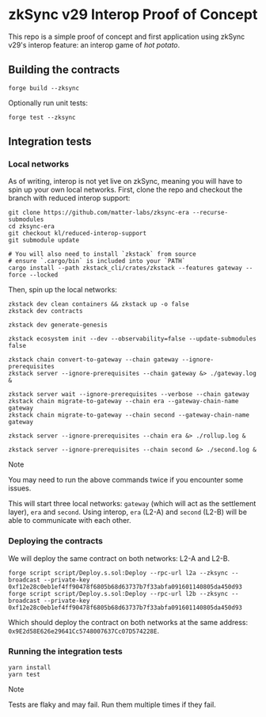 # zkSync v29 Interop Proof of Concept

This repo is a simple proof of concept and first application using zkSync v29's interop feature: an interop game of _hot potato_.

## Building the contracts

```
forge build --zksync
``` 

Optionally run unit tests:

```
forge test --zksync
```

## Integration tests

### Local networks
As of writing, interop is not yet live on zkSync, meaning you will have to spin up your own local networks. First, clone the repo and checkout the branch with reduced interop support:

```
git clone https://github.com/matter-labs/zksync-era --recurse-submodules
cd zksync-era
git checkout kl/reduced-interop-support
git submodule update

# You will also need to install `zkstack` from source
# ensure `.cargo/bin` is included into your `PATH`
cargo install --path zkstack_cli/crates/zkstack --features gateway --force --locked
```

Then, spin up the local networks:

```
zkstack dev clean containers && zkstack up -o false
zkstack dev contracts

zkstack dev generate-genesis

zkstack ecosystem init --dev --observability=false --update-submodules false

zkstack chain convert-to-gateway --chain gateway --ignore-prerequisites
zkstack server --ignore-prerequisites --chain gateway &> ./gateway.log & 

zkstack server wait --ignore-prerequisites --verbose --chain gateway
zkstack chain migrate-to-gateway --chain era --gateway-chain-name gateway
zkstack chain migrate-to-gateway --chain second --gateway-chain-name gateway

zkstack server --ignore-prerequisites --chain era &> ./rollup.log &

zkstack server --ignore-prerequisites --chain second &> ./second.log &
```

> [!NOTE]
> You may need to run the above commands twice if you encounter some issues.

This will start three local networks: `gateway` (which will act as the settlement layer), `era` and `second`. Using interop, `era` (L2-A) and `second` (L2-B) will be able to communicate with each other.

### Deploying the contracts

We will deploy the same contract on both networks: L2-A and L2-B.

```
forge script script/Deploy.s.sol:Deploy --rpc-url l2a --zksync --broadcast --private-key 0xf12e28c0eb1ef4ff90478f6805b68d63737b7f33abfa091601140805da450d93
forge script script/Deploy.s.sol:Deploy --rpc-url l2b --zksync --broadcast --private-key 0xf12e28c0eb1ef4ff90478f6805b68d63737b7f33abfa091601140805da450d93
```

Which should deploy the contract on both networks at the same address: `0x9E2d58E626e29641Cc5748007637Cc07D574228E`.

### Running the integration tests

```
yarn install
yarn test
```

> [!NOTE]
> Tests are flaky and may fail. Run them multiple times if they fail.


<!-- ## Foundry

**Foundry is a blazing fast, portable and modular toolkit for Ethereum application development written in Rust.**

Foundry consists of:

-   **Forge**: Ethereum testing framework (like Truffle, Hardhat and DappTools).
-   **Cast**: Swiss army knife for interacting with EVM smart contracts, sending transactions and getting chain data.
-   **Anvil**: Local Ethereum node, akin to Ganache, Hardhat Network.
-   **Chisel**: Fast, utilitarian, and verbose solidity REPL.

## Documentation

https://book.getfoundry.sh/

## Usage

### Build

```shell
$ forge build
```

### Test

```shell
$ forge test
```

### Format

```shell
$ forge fmt
```

### Gas Snapshots

```shell
$ forge snapshot
```

### Anvil

```shell
$ anvil
```

### Deploy

```shell
$ forge script script/Counter.s.sol:CounterScript --rpc-url <your_rpc_url> --private-key <your_private_key>
```

### Cast

```shell
$ cast <subcommand>
```

### Help

```shell
$ forge --help
$ anvil --help
$ cast --help
``` -->
